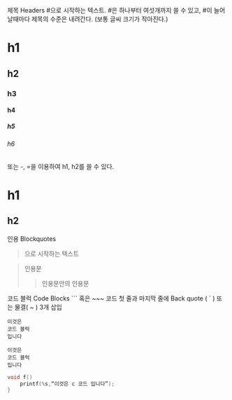 제목 Headers
#으로 시작하는 텍스트.
#은 하나부터 여섯개까지 쓸 수 있고, #이 늘어날때마다 제목의 수준은 내려간다.
(보통 글씨 크기가 작아진다.)
# h1
## h2
### h3
#### h4
##### h5
###### h6

또는 -, =을 이용하여 h1, h2를 쓸 수 있다.

h1
===
h2
---

인용 Blockquotes
>으로 시작하는 텍스트

> 인용문
>> 인용문안의 인용문

코드 블럭 Code Blocks
``` 혹은 ~~~ 코드 첫 줄과 마지막 줄에 Back quote ( ` ) 또는 물결( ~ ) 3개 삽입

```
이것은
코드 블럭
입니다
```

~~~
이것은 
코드 블럭
입니다
~~~

```c
void f()
    printf(%s,“이것은 c 코드 입니다”);
}
```


